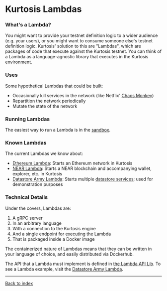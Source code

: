 Kurtosis Lambdas
================
### What's a Lambda?
You might want to provide your testnet definition logic to a wider audience (e.g. your users), or you might want to consume someone else's testnet definition logic. Kurtosis' solution to this are "Lambdas", which are packages of code that execute against the Kurtosis testnet. You can think of a Lambda as a language-agnostic library that executes in the Kurtosis environment. 

### Uses
Some hypothetical Lambdas that could be built:

* Occasionally kill services in the network (like Netflix' [Chaos Monkey](https://netflix.github.io/chaosmonkey/))
* Repartition the network periodically
* Mutate the state of the network

### Running Lambdas
The easiest way to run a Lambda is in the [sandbox][sandbox].

### Known Lambdas
The current Lambdas we know about:

* [Ethereum Lambda](https://github.com/kurtosis-tech/ethereum-kurtosis-lambda): Starts an Ethereum network in Kurtosis
* [NEAR Lambda](https://github.com/kurtosis-tech/near-kurtosis-lambda): Starts a NEAR blockchain and accompanying wallet, explorer, etc. in Kurtosis
* [Datastore Army Lambda](https://github.com/kurtosis-tech/datastore-army-lambda): Starts multiple [datastore services](https://github.com/kurtosis-tech/example-microservices); used for demonstration purposes


### Technical Details
Under the covers, Lambdas are:

1. A gRPC server
1. In an arbitrary language
1. With a connection to the Kurtosis engine 
1. And a single endpoint for executing the Lambda
1. That is packaged inside a Docker image

The containerized nature of Lambdas means that they can be written in your language of choice, and easily distributed via Dockerhub.

The API that a Lambda must implement is defined in [the Lambda API Lib](https://github.com/kurtosis-tech/kurtosis-lambda-api-lib). To see a Lambda example, visit the [Datastore Army Lambda](https://github.com/kurtosis-tech/datastore-army-lambda).

---

[Back to index](https://docs.kurtosistech.com)

[sandbox]: ./sandbox.md
